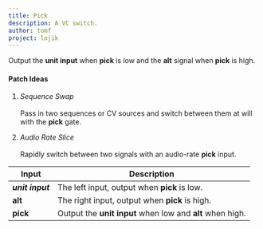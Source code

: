 ```yaml
---
title: Pick
description: A VC switch.
author: tomf
project: lojik
---
```


<md-img src="lojik/pick.png" alt=""></md-img>

Output the **unit input** when **pick** is low and the **alt** signal when **pick** is high.

#### Patch Ideas

1. _Sequence Swap_<br><br>Pass in two sequences or CV sources and switch between them at will with the **pick** gate.

2. _Audio Rate Slice_<br><br>Rapidly switch between two signals with an audio-rate **pick** input.

| Input            | Description                                               |
| ---------------- | --------------------------------------------------------- |
| **_unit input_** | The left input, output when **pick** is low.              |
| **alt**          | The right input, output when **pick** is high.            |
| **pick**         | Output the **unit input** when low and **alt** when high. |

